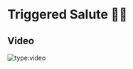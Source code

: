 # Triggered Salute 🔫🫡

## Video

![type:video](https://www.youtube.com/embed/IXZ6kr4VHQw?start=186&end=203)
